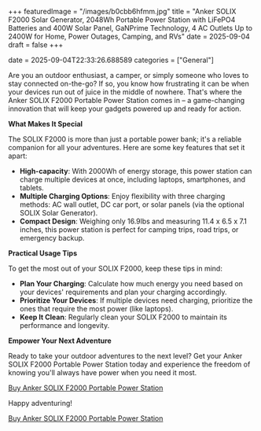 +++
featuredImage = "/images/b0cbb6hfmm.jpg"
title = "Anker SOLIX F2000 Solar Generator, 2048Wh Portable Power Station with LiFePO4 Batteries and 400W Solar Panel, GaNPrime Technology, 4 AC Outlets Up to 2400W for Home, Power Outages, Camping, and RVs"
date = 2025-09-04
draft = false
+++

date = 2025-09-04T22:33:26.688589
categories = ["General"]

Are you an outdoor enthusiast, a camper, or simply someone who loves to stay connected on-the-go? If so, you know how frustrating it can be when your devices run out of juice in the middle of nowhere. That's where the Anker SOLIX F2000 Portable Power Station comes in – a game-changing innovation that will keep your gadgets powered up and ready for action.

**What Makes It Special**

The SOLIX F2000 is more than just a portable power bank; it's a reliable companion for all your adventures. Here are some key features that set it apart:

* **High-capacity**: With 2000Wh of energy storage, this power station can charge multiple devices at once, including laptops, smartphones, and tablets.
* **Multiple Charging Options**: Enjoy flexibility with three charging methods: AC wall outlet, DC car port, or solar panels (via the optional SOLIX Solar Generator).
* **Compact Design**: Weighing only 16.9lbs and measuring 11.4 x 6.5 x 7.1 inches, this power station is perfect for camping trips, road trips, or emergency backup.

**Practical Usage Tips**

To get the most out of your SOLIX F2000, keep these tips in mind:

* **Plan Your Charging**: Calculate how much energy you need based on your devices' requirements and plan your charging accordingly.
* **Prioritize Your Devices**: If multiple devices need charging, prioritize the ones that require the most power (like laptops).
* **Keep It Clean**: Regularly clean your SOLIX F2000 to maintain its performance and longevity.

**Empower Your Next Adventure**

Ready to take your outdoor adventures to the next level? Get your Anker SOLIX F2000 Portable Power Station today and experience the freedom of knowing you'll always have power when you need it most.

[Buy Anker SOLIX F2000 Portable Power Station](https://www.amazon.com/dp/B0CBB6HFMM)

Happy adventuring!

[Buy Anker SOLIX F2000 Portable Power Station](https://www.amazon.com/dp/B0CBB6HFMM)
